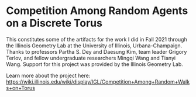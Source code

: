 # Competition Among Random Agents on a Discrete Torus

This constitutes some of the artifacts for the work I did in Fall 2021 through the Illinois Geometry Lab at the University of Illinois, Urbana-Champaign. Thanks to professors Partha S. Dey and Daesung Kim, team leader Grigory Terlov, and fellow undergraduate researchers Mingqi Wang and Tianyi Wang. Support for this project was provided by the Illinois Geometry Lab. 

Learn more about the project here: https://wiki.illinois.edu/wiki/display/IGL/Competition+Among+Random+Walks+on+Torus
